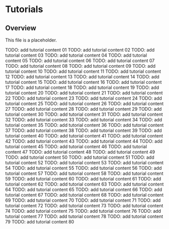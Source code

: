 # Tutorials

## Overview

This file is a placeholder.

TODO: add tutorial content 01 TODO: add tutorial content 02 TODO: add tutorial content 03 TODO: add tutorial content 04 TODO: add tutorial content 05 TODO: add tutorial content 06 TODO: add tutorial content 07 TODO: add tutorial content 08
TODO: add tutorial content 09 TODO: add tutorial content 10 TODO: add tutorial content 11 TODO: add tutorial content 12 TODO: add tutorial content 13 TODO: add tutorial content 14 TODO: add tutorial content 15 TODO: add tutorial content 16
TODO: add tutorial content 17 TODO: add tutorial content 18 TODO: add tutorial content 19 TODO: add tutorial content 20 TODO: add tutorial content 21 TODO: add tutorial content 22 TODO: add tutorial content 23 TODO: add tutorial content 24
TODO: add tutorial content 25 TODO: add tutorial content 26 TODO: add tutorial content 27 TODO: add tutorial content 28 TODO: add tutorial content 29 TODO: add tutorial content 30 TODO: add tutorial content 31 TODO: add tutorial content 32
TODO: add tutorial content 33 TODO: add tutorial content 34 TODO: add tutorial content 35 TODO: add tutorial content 36 TODO: add tutorial content 37 TODO: add tutorial content 38 TODO: add tutorial content 39 TODO: add tutorial content 40
TODO: add tutorial content 41 TODO: add tutorial content 42 TODO: add tutorial content 43 TODO: add tutorial content 44 TODO: add tutorial content 45 TODO: add tutorial content 46 TODO: add tutorial content 47 TODO: add tutorial content 48
TODO: add tutorial content 49 TODO: add tutorial content 50 TODO: add tutorial content 51 TODO: add tutorial content 52 TODO: add tutorial content 53 TODO: add tutorial content 54 TODO: add tutorial content 55 TODO: add tutorial content 56
TODO: add tutorial content 57 TODO: add tutorial content 58 TODO: add tutorial content 59 TODO: add tutorial content 60 TODO: add tutorial content 61 TODO: add tutorial content 62 TODO: add tutorial content 63 TODO: add tutorial content 64
TODO: add tutorial content 65 TODO: add tutorial content 66 TODO: add tutorial content 67 TODO: add tutorial content 68 TODO: add tutorial content 69 TODO: add tutorial content 70 TODO: add tutorial content 71 TODO: add tutorial content 72
TODO: add tutorial content 73 TODO: add tutorial content 74 TODO: add tutorial content 75 TODO: add tutorial content 76 TODO: add tutorial content 77 TODO: add tutorial content 78 TODO: add tutorial content 79 TODO: add tutorial content 80
